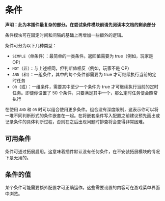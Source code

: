 # 条件
**声明：此为本插件最复杂的部分。在尝试条件模块前请先阅读本文档的剩余部分**

条件模块可在固定时间和间隔的基础上再增加一些额外的逻辑。

条件可分为以下几种类型：
* `SIMPLE`（单条件）：最简单的一类条件。返回值需要为 true（例如，玩家是 OP）
* `NOT`（非）：与上述相同，但判断值相反（例如，玩家不是 OP）
* `AND`（和）：一组条件，其中的每个条件都需要为 true 才可继续执行当前的定时任务
* `OR`（或）：一组条件，需要其中至少一个条件为 true 才可继续执行当前的定时任务。即便你设置了 50 个条件，只要满足其中一个，那么定时任务便会照常执行

在使用 `AND` 和 `OR` 时可以组合使用更多条件。组合没有深度限制，这表示你可以将一堆不同判断形式的条件嵌套在一起。在将嵌套条件写入配置之前建议预先画出或记录条件的具体判断过程，否则在之后出现问题时排查将会变得非常困难。

## 可用条件
条件可通过拓展启用。这意味着插件默认没有任何条件，在不安装拓展模块的情况下是无用的。

## 条件的值
某个条件可能需要额外配置才可正确运作。这些需要设置的内容可在游戏菜单界面中浏览。

